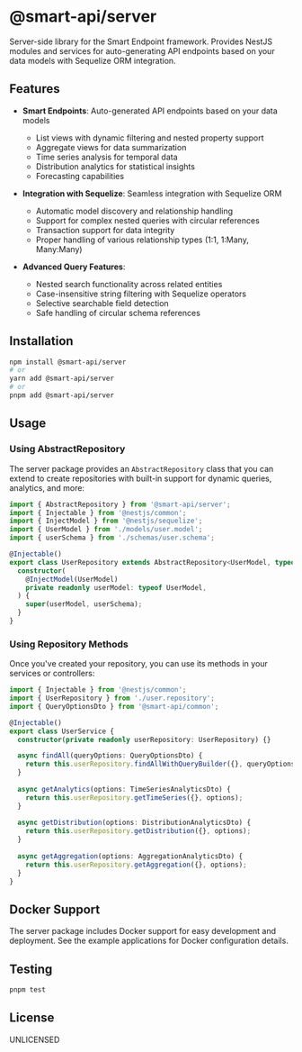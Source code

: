 # @smart-api/server

Server-side library for the Smart Endpoint framework. Provides NestJS modules and services for auto-generating API endpoints based on your data models with Sequelize ORM integration.

## Features

- **Smart Endpoints**: Auto-generated API endpoints based on your data models
  - List views with dynamic filtering and nested property support
  - Aggregate views for data summarization
  - Time series analysis for temporal data
  - Distribution analytics for statistical insights
  - Forecasting capabilities

- **Integration with Sequelize**: Seamless integration with Sequelize ORM
  - Automatic model discovery and relationship handling
  - Support for complex nested queries with circular references
  - Transaction support for data integrity
  - Proper handling of various relationship types (1:1, 1:Many, Many:Many)

- **Advanced Query Features**:
  - Nested search functionality across related entities
  - Case-insensitive string filtering with Sequelize operators
  - Selective searchable field detection
  - Safe handling of circular schema references

## Installation

```bash
npm install @smart-api/server
# or
yarn add @smart-api/server
# or
pnpm add @smart-api/server
```

## Usage

### Using AbstractRepository

The server package provides an `AbstractRepository` class that you can extend to create repositories with built-in support for dynamic queries, analytics, and more:

```typescript
import { AbstractRepository } from '@smart-api/server';
import { Injectable } from '@nestjs/common';
import { InjectModel } from '@nestjs/sequelize';
import { UserModel } from './models/user.model';
import { userSchema } from './schemas/user.schema';

@Injectable()
export class UserRepository extends AbstractRepository<UserModel, typeof userSchema> {
  constructor(
    @InjectModel(UserModel)
    private readonly userModel: typeof UserModel,
  ) {
    super(userModel, userSchema);
  }
}
```

### Using Repository Methods

Once you've created your repository, you can use its methods in your services or controllers:

```typescript
import { Injectable } from '@nestjs/common';
import { UserRepository } from './user.repository';
import { QueryOptionsDto } from '@smart-api/common';

@Injectable()
export class UserService {
  constructor(private readonly userRepository: UserRepository) {}

  async findAll(queryOptions: QueryOptionsDto) {
    return this.userRepository.findAllWithQueryBuilder({}, queryOptions);
  }
  
  async getAnalytics(options: TimeSeriesAnalyticsDto) {
    return this.userRepository.getTimeSeries({}, options);
  }
  
  async getDistribution(options: DistributionAnalyticsDto) {
    return this.userRepository.getDistribution({}, options);
  }
  
  async getAggregation(options: AggregationAnalyticsDto) {
    return this.userRepository.getAggregation({}, options);
  }
}
```

## Docker Support

The server package includes Docker support for easy development and deployment. See the example applications for Docker configuration details.

## Testing

```bash
pnpm test
```

## License

UNLICENSED
